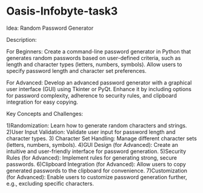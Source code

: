 # Oasis-Infobyte-task3
Idea: Random Password Generator



Description:



For Beginners: Create a command-line password generator in Python that generates random passwords based on user-defined criteria, such as length and character types (letters, numbers, symbols). Allow users to specify password length and character set preferences.



For Advanced: Develop an advanced password generator with a graphical user interface (GUI) using Tkinter or PyQt. Enhance it by including options for password complexity, adherence to security rules, and clipboard integration for easy copying.



Key Concepts and Challenges:

1)Randomization: Learn how to generate random characters and strings.
2)User Input Validation: Validate user input for password length and character types.
3) Character Set Handling: Manage different character sets (letters, numbers, symbols).
4)GUI Design (for Advanced): Create an intuitive and user-friendly interface for password generation.
5)Security Rules (for Advanced): Implement rules for generating strong, secure passwords.
6)Clipboard Integration (for Advanced): Allow users to copy generated passwords to the clipboard for convenience.
7)Customization (for Advanced): Enable users to customize password generation further, e.g., excluding specific characters.
